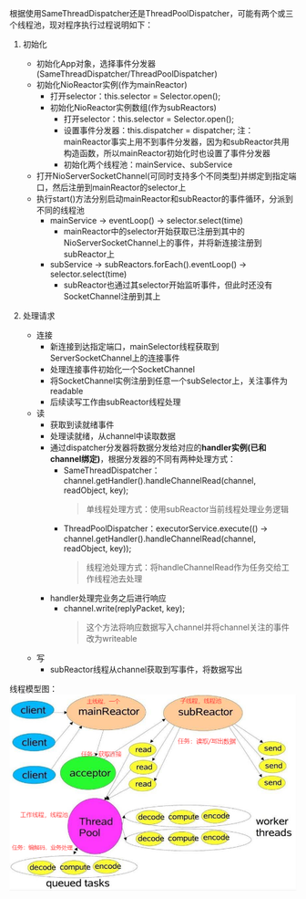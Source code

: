 

根据使用SameThreadDispatcher还是ThreadPoolDispatcher，可能有两个或三个线程池，现对程序执行过程说明如下：

1. 初始化
   * 初始化App对象，选择事件分发器(SameThreadDispatcher/ThreadPoolDispatcher)
   * 初始化NioReactor实例(作为mainReactor)
     - 打开selector：this.selector = Selector.open();
     - 初始化NioReactor实例数组(作为subReactors)
       - 打开selector：this.selector = Selector.open();
       - 设置事件分发器：this.dispatcher = dispatcher; 注：mainReactor事实上用不到事件分发器，因为和subReactor共用构造函数，所以mainReactor初始化时也设置了事件分发器
       - 初始化两个线程池：mainService、subService
   * 打开NioServerSocketChannel(可同时支持多个不同类型)并绑定到指定端口，然后注册到mainReactor的selector上
   * 执行start()方法分别启动mainReactor和subReactor的事件循环，分派到不同的线程池
     -  mainService
         -> eventLoop()
          -> selector.select(time)
        - mainReactor中的selector开始获取已注册到其中的NioServerSocketChannel上的事件，并将新连接注册到subReactor上
     -  subService
         -> subReactors.forEach().eventLoop()
          -> selector.select(time)
        - subReactor也通过其selector开始监听事件，但此时还没有SocketChannel注册到其上

2. 处理请求
   * 连接
     - 新连接到达指定端口，mainSelector线程获取到ServerSocketChannel上的连接事件
     - 处理连接事件初始化一个SocketChannel
     - 将SocketChannel实例注册到任意一个subSelector上，关注事件为readable
     - 后续读写工作由subReactor线程处理
   * 读
     - 获取到读就绪事件
     - 处理读就绪，从channel中读取数据
     - 通过dispatcher分发器将数据分发给对应的**handler实例(已和channel绑定)**，根据分发器的不同有两种处理方式：
       - SameThreadDispatcher：channel.getHandler().handleChannelRead(channel, readObject, key);
         > 单线程处理方式：使用subReactor当前线程处理业务逻辑
       - ThreadPoolDispatcher：executorService.execute(() -> channel.getHandler().handleChannelRead(channel, readObject, key));
         > 线程池处理方式：将handleChannelRead作为任务交给工作线程池去处理
     - handler处理完业务之后进行响应
       - channel.write(replyPacket, key);
         > 这个方法将响应数据写入channel并将channel关注的事件改为writeable
   * 写
     - subReactor线程从channel获取到写事件，将数据写出

线程模型图：
![主从reactor线程模型.png](etc/主从reactor线程模型.png)























